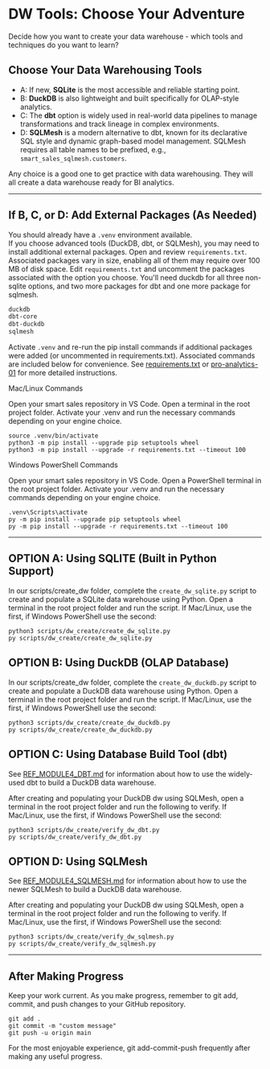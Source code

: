 # DW Tools: Choose Your Adventure

Decide how you want to create your data warehouse - which tools and techniques do you want to learn?

## Choose Your Data Warehousing Tools

- A: If new, **SQLite** is the most accessible and reliable starting point.
- B: **DuckDB** is also lightweight and built specifically for OLAP-style analytics.
- C: The **dbt** option is widely used in real-world data pipelines to manage transformations and track lineage in complex environments.
- D: **SQLMesh** is a modern alternative to dbt, known for its declarative SQL style and dynamic graph-based model management. SQLMesh requires all table names to be prefixed, e.g., `smart_sales_sqlmesh.customers`. 

Any choice is a good one to get practice with data warehousing. 
They will all create a data warehouse ready for BI analytics. 

--- 

## If B, C, or D: Add External Packages (As Needed)

You should already have a `.venv` environment available.  
If you choose advanced tools (DuckDB, dbt, or SQLMesh), you may need to install additional external packages.
Open and review `requirements.txt`.  
Associated packages vary in size, enabling all of them may require over 100 MB of disk space.
Edit `requirements.txt` and uncomment the packages associated with the option you choose. You'll need duckdb for all three non-sqlite options, and two more packages for dbt and one more package for sqlmesh. 

```txt
duckdb
dbt-core
dbt-duckdb
sqlmesh
```

Activate `.venv` and re-run the pip install commands if additional packages were added (or uncommented in requirements.txt).
Associated commands are included below for convenience. See [requirements.txt](requirements.txt) or [pro-analytics-01](https://github.com/denisecase/pro-analytics-01) for more detailed instructions. 

Mac/Linux Commands

Open your smart sales repository in VS Code. 
Open a terminal in the root project folder. 
Activate your .venv and run the necessary commands depending on your engine choice. 

```shell
source .venv/bin/activate
python3 -m pip install --upgrade pip setuptools wheel
python3 -m pip install --upgrade -r requirements.txt --timeout 100
```

Windows PowerShell Commands

Open your smart sales repository in VS Code. 
Open a PowerShell terminal in the root project folder. 
Activate your .venv and run the necessary commands depending on your engine choice. 

```shell
.venv\Scripts\activate
py -m pip install --upgrade pip setuptools wheel
py -m pip install --upgrade -r requirements.txt --timeout 100
```

---

## OPTION A: Using SQLITE (Built in Python Support)

In our scripts/create_dw folder, complete the `create_dw_sqlite.py` script to create and populate a SQLite data warehouse using Python. 
Open a terminal in the root project folder and run the script. 
If Mac/Linux, use the first, if Windows PowerShell use the second:

```shell
python3 scripts/dw_create/create_dw_sqlite.py
py scripts/dw_create/create_dw_sqlite.py
```

## OPTION B: Using DuckDB (OLAP Database)

In our scripts/create_dw folder, complete the `create_dw_duckdb.py` script to create and populate a DuckDB data warehouse using Python. 
Open a terminal in the root project folder and run the script. 
If Mac/Linux, use the first, if Windows PowerShell use the second:

```shell
python3 scripts/dw_create/create_dw_duckdb.py
py scripts/dw_create/create_dw_duckdb.py
```

## OPTION C: Using Database Build Tool (dbt)

See [REF_MODULE4_DBT.md](REF_MODULE4_DBT.md) for information about how to use the widely-used dbt to build a DuckDB data warehouse. 

After creating and populating your DuckDB dw using SQLMesh, open a terminal in the root project folder and run the following to verify. 
If Mac/Linux, use the first, if Windows PowerShell use the second:

```shell
python3 scripts/dw_create/verify_dw_dbt.py
py scripts/dw_create/verify_dw_dbt.py
```

## OPTION D: Using SQLMesh

See [REF_MODULE4_SQLMESH.md](REF_MODULE4_SQLMESH.md) for information about how to use the newer SQLMesh to build a DuckDB data warehouse. 

After creating and populating your DuckDB dw using SQLMesh, open a terminal in the root project folder and run the following to verify. 
If Mac/Linux, use the first, if Windows PowerShell use the second:

```shell
python3 scripts/dw_create/verify_dw_sqlmesh.py
py scripts/dw_create/verify_dw_sqlmesh.py
```
---

## After Making Progress

Keep your work current. As you make progress, remember to 
git add, commit, and push changes to your GitHub repository.

```shell
git add .
git commit -m "custom message"
git push -u origin main
```

For the most enjoyable experience, git add-commit-push frequently after making any useful progress. 
